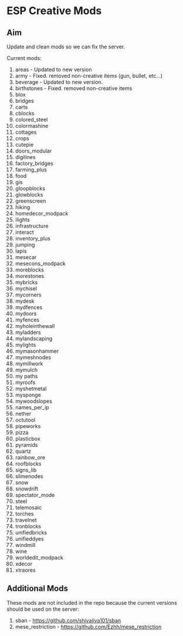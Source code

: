ESP Creative Mods
===

Aim
---
Update and clean mods so we can fix the server.

Current mods:
1. areas - Updated to new version
2. army - Fixed. removed non-creative items (gun, bullet, etc...)
3. beverage - Updated to new version.
4. birthstones - Fixed. removed non-creative items
5. blox
6. bridges
7. carts
8. cblocks
9. colored_steel
10. colormashine
11. cottages
12. crops
13. cutepie
14. doors_modular
15. digilines
16. factory_bridges
17. farming_plus
18. food
19. gis
20. gloopblocks
21. glowblocks
22. greenscreen
23. hiking
24. homedecor_modpack
25. ilights
26. infrastructure
27. interact
28. inventory_plus
29. jumping
30. lapis
31. mesecar
32. mesecons_modpack
33. moreblocks
34. morestones
35. mybricks
36. mychisel
37. mycorners
38. mydesk
39. mydfences
40. mydoors
41. myfences
42. myholeinthewall
43. myladders
44. mylandscaping
45. mylights
46. mymasonhammer
47. mymeshnodes
48. mymillwork
49. mymulch
50. my paths
51. myroofs
52. myshetmetal
53. mysponge
54. mywoodslopes
55. names_per_ip
56. nether
57. octutool
58. pipeworks
59. pizza
60. plasticbox
61. pyramids
62. quartz
63. rainbow_ore
64. roofblocks
65. signs_lib
66. slimenodes
67. snow
68. snowdrift
69. spectator_mode
70. steel
71. telemosaic
72. torches
73. travelnet
74. tronblocks
75. unifiedbricks
76. unifieddyes
77. windmill
78. wine
79. worldedit_modpack
80. xdecor
81. xtraores

Additional Mods
---
These mods are not included in the repo because the current versions should be used on the server:

1. sban - https://github.com/shivajiva101/sban
2. mese_restriction - https://github.com/Ezhh/mese_restriction
